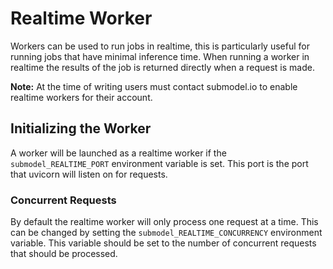 # Realtime Worker

Workers can be used to run jobs in realtime, this is particularly useful for running jobs that have minimal inference time. When running a worker in realtime the results of the job is returned directly when a request is made.

**Note:** At the time of writing users must contact submodel.io to enable realtime workers for their account.

## Initializing the Worker

A worker will be launched as a realtime worker if the `submodel_REALTIME_PORT` environment variable is set. This port is the port that uvicorn will listen on for requests.

### Concurrent Requests

By default the realtime worker will only process one request at a time. This can be changed by setting the `submodel_REALTIME_CONCURRENCY` environment variable. This variable should be set to the number of concurrent requests that should be processed.
